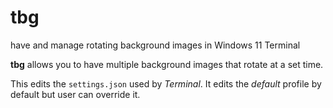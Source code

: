 # tbg
have and manage rotating background images in Windows 11 Terminal

**tbg** allows you to have multiple background images that rotate at a set time.

This edits the `settings.json` used by *Terminal*. It edits the *default* profile by default but user can override it.

